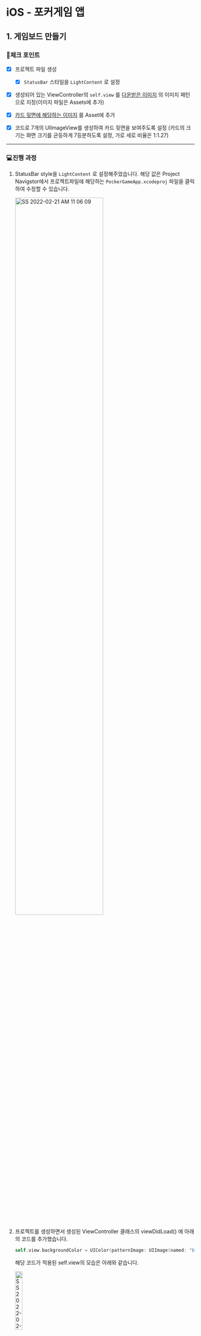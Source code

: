 # iOS - 포커게임 앱

## 1. 게임보드 만들기

### 📌체크 포인트

- [x] 프로젝트 파일 생성
	- [x] `StatusBar` 스타일을 `LightContent` 로 설정
- [x] 생성되어 있는 ViewController의 `self.view` 를 [다운받은 이미지](http://public.codesquad.kr/jk/bg_pattern.png) 의 이미지 패턴으로 지정(이미지 파일은 Assets에 추가)
- [x] [카드 뒷면에 해당하는 이미지](http://public.codesquad.kr/jk/card-back.png) 를 Asset에 추가
- [x] 코드로 7개의 UIImageView를 생성하여 카드 뒷면을 보여주도록 설정 (카드의 크기는 화면 크기를 균등하게 7등분하도록 설정, 가로 세로 비율은 1:1.27)



---

### 💻진행 과정

1. StatusBar style을 `LightContent` 로 설정해주었습니다. 해당 값은 Project Navigstor에서 프로젝트파일에 해당하는 `PockerGameApp.xcodeproj` 파일을 클릭하여 수정할 수 있습니다.

	<img src="https://user-images.githubusercontent.com/92504186/154877362-f89f5265-8921-4fb6-856a-907688f500b3.jpg" alt="SS 2022-02-21 AM 11 06 09" width="70%;" />

2. 프로젝트를 생성하면서 생성된 ViewController 클래스의 viewDidLoad() 에 아래의 코드를 추가했습니다.

	```swift
	self.view.backgroundColor = UIColor(patternImage: UIImage(named: "bg_pattern") ?? UIImage())
	```

	해당 코드가 적용된 self.view의 모습은 아래와 같습니다.

	<img src="https://user-images.githubusercontent.com/92504186/154877872-344f5d09-4555-492a-8012-29d34179970f.jpg" alt="SS 2022-02-21  11 13 23" width="20%;" />

3. ImageVie를 코드 작성해 생성하다보니, Project Run을 하지 않고는 어떻게 생성되었는지 확인이 힘들어 SwiftUI에서 사용하는 `ViewPreview` 구조체와 `ViewControllerRepresentable` 구조체를 선언해서 사용했습니다.

	```swift
	import SwiftUI
	
	struct ViewControllerRepresentable: UIViewControllerRepresentable {
	    typealias UIViewControllerType = ViewController
	    
	    func makeUIViewController(context: Context) -> ViewController {
	        return ViewController()
	    }
	    
	    func updateUIViewController(_ uiViewController: ViewController, context: Context) {
	    }
	}
	
	@available(iOS 13.0.0, *)
	struct ViewPreview: PreviewProvider {
	    static var previews: some View {
	        ViewControllerRepresentable()
	            .previewLayout(.sizeThatFits)
	            .previewDevice("iPhone 13 Pro")
	    }
	}
	```

	해당 코드를 추가해 빌드시키고, Canvas를 켜면 아래와 같은 화면 구성으로 코드로 추가한 UI Object나 View들을 Preview로 직접 확인할 수 있습니다.

	<img src="https://user-images.githubusercontent.com/92504186/154898068-9537c11c-3e34-412c-894d-369e7944f3be.jpg" alt="SS 2022-02-21 PM 03 02 22" width="80%;" />

4. **card-back** 파일을 다운로드해 Assets에 추가하고, 각각의 카드를 저장할 `cards` 배열을 선언했습니다. 그리고 해당 card들을 card-back 이미지로 초기화하여 self.view에 추가해주는 메서드 `setImageView()` 를 아래와 같이 선언해주었습니다.

	```swift
	// class ViewController: UIViewController
	var cards = [UIImageView](repeating: UIImageView(), count: 7)
	
	func setImageView() {
	    for eachImageViewIndex in 0..<cards.count {
	        let xPosition = CGFloat(5*(1+eachImageViewIndex) + 50*eachImageViewIndex)
	        let currentFrame = CGRect(x: xPosition, y: 47, width: 50, height: 50*1.27)
	        cards[eachImageViewIndex] = UIImageView(frame: currentFrame)
	        cards[eachImageViewIndex].image = UIImage(named: "card-back")
	        self.view.addSubview(cards[eachImageViewIndex])
	    }
	}
	```

	그리고 ViewController 클래스의 `viewDidLoad()` 메서드에서 위의 메서드를 호출해주면 아래와 같은 앱 화면을 확인할 수 있습니다.

	<img src="https://user-images.githubusercontent.com/92504186/154899127-639d9fe3-b87b-4218-b05b-d3473a0963f1.jpg" alt="SS 2022-02-21 PM 03 12 40" width="20%;" />



---

### 📝추가 학습거리

- 생성한 뷰 7개를 StackView 내부에 넣어 균등하게 분할하도록 변경해본다.

	해당 학습거리 진행을 위해 먼저 StackView를 선언해주고 StackView 내부에 cards를 넣어주고 StackView의 프로퍼티를 설정해주는 `setStackView()` 메서드를 선언했습니다.

	```swift
	func setStackView() {
	    let stackView = UIStackView(arrangedSubviews: cards)
	    stackView.translatesAutoresizingMaskIntoConstraints = false
	    stackView.axis = .horizontal
	    stackView.distribution = .fillEqually
	    stackView.alignment = .fill
	    stackView.spacing = 5
	    self.view.addSubview(stackView)
	    stackView.leftAnchor.constraint(equalTo: self.view.safeAreaLayoutGuide.leftAnchor, constant: 5).isActive = true
	    stackView.rightAnchor.constraint(equalTo: self.view.safeAreaLayoutGuide.rightAnchor, constant: -5).isActive = true
	    stackView.topAnchor.constraint(equalTo: self.view.safeAreaLayoutGuide.topAnchor).isActive = true
	    stackView.bottomAnchor.constraint(equalTo: self.view.safeAreaLayoutGuide.topAnchor, constant: 50*1.27).isActive = true
	}
	```

	이번에는 Auto-Layout 방식을 이용해 StackView의 상대적인 위치를 지정해주는 방법을 사용했고, 해당 코드를 추가한 후에 앱의 화면은 아래와 같이, 위에서 만들었던 모양과 일치하다는 것을 확인할 수 있습니다.

	<img src="https://user-images.githubusercontent.com/92504186/154917016-9b523994-39fa-46ce-bf37-68731a1ec11b.jpg" alt="SS 2022-02-21 PM 05 30 18" width="20%;" />

- `Info.plist` 를 변경하는 방식에 대해 학습하고 앱 표시 이름을 변경한다.

	**Info.plist** 파일은 실행 패키지에 관한 필수 설정 정보가 포함된 텍스트 파일입니다. 파일의 최상단을 보면 `Key`, `Type`, `Value` 를 확인할 수 있습니다.

	<img src="https://user-images.githubusercontent.com/92504186/154917315-dae1c288-f722-4a53-af6c-65a6c75332d4.jpg" alt="SS 2022-02-21 PM 05 32 20" width="30%;" />

	여기서 특정 Key의 Value를 수정하려면, Value를 더블클릭하여 수정할 수 있습니다. 

	앱의 표시 이름을 변경하기 위해서는 `Bundle name` 이라는 키의 값을 수정해야 하는데, 해당 키의 값을 **Sol Poker Game** 이라고 수정해보았고, 다음과 같이 앱 이름이 변경됐음을 확인할 수 있었습니다.

	<img src="https://user-images.githubusercontent.com/92504186/154918092-d8b4fd59-5855-4c4f-add1-746e1e3a9f68.jpg" alt="SS 2022-02-21 PM 05 36 58" width="20%;" />



---

### 🤔코드리뷰 후 추가 수정사항

1. 이렇게 다시 ImageView를 생성할 꺼면 위에 속성에 `var cards` 는 초기화할 필요가 없는게 아닐까요?

	cards를 초기화하지 않고 `var cards: [UIImageView]` 처럼 선언만 해주려고 했으나, cards는 클래스의 프로퍼티이므로 init() 메서드로 초기화해주어야 했습니다. 하지만 

	>1. 초기화 단계에서 view.addSubView() 메서드를 사용한다면 문제가 발생할 것이고, 
	>2. init() 에서는 cards 배열에 UIImageView를 넣고 view.addSubView() 메서드를 호출하기 위한 새로운 메서드를 생성하게 된다면 불필요하게 for loop를 두 번 사용하게 될 것

	위의 두 문제를 생각하여, cards를 빈 UIImageView 배열로만 선언해주고 아래와 같이 `setImageView()` 메서드를 수정했습니다.

	```swift
	func setImageView() {
	    guard let cardImage = UIImage(named: "card-back") else {return}
	    let maxNumberOfCards = 7
	    for eachImageViewIndex in 0..<maxNumberOfCards {
	        let xPosition = CGFloat(5*(1+eachImageViewIndex) + 50*eachImageViewIndex)
	        let currentFrame = CGRect(x: xPosition, y: 47, width: 50, height: 50*1.27)
	        let newImageView = UIImageView(frame: currentFrame)
	        newImageView.image = cardImage
	        self.view.addSubview(newImageView)
	        cards.append(UIImageView(frame: currentFrame))
	    }
	}
	```

	

2. 여기서 자주 사용되는 `50`이나 숫자값들을 의미있는 코드로 표현해보세요. 숫자만 보면 이게 어떤 의미인지 알 수 없으니 상수로 선언해서 어떤 의미인지 표현해주는 게 좋습니다.

	50을 `cardWidth`, 50*1.27을 `cardHeight`, 47을 `spacingFromTop` 상수로 선언하여 사용하도록 수정했습니다.



---

---

## 2. 카드 클래스 구현하기

### 📌체크 리스트

- [x] 카드의 숫자, 모양을 프로퍼티로 갖는 `Card` 클래스 생성
	- [x] 카드 정보를 출력하기 위한 문자열을 출력하는 메서드를 포함한다.
- [x] ViewController에서 특정한 카드 객체 인스턴스를 만들어 콘솔에 출력한다.
	- [x] 데이터를 처리하는 코드와 출력하는 코드를 분리한다.
- [x] 앱 아이콘을 추가해본다.



---

### 💻진행 과정

1. 카드의 정보를 프로퍼티로 갖는 Card 클래스를 선언했습니다. 카드의 숫자를 **number** 프로퍼티에, 기호 모양을 **symbol** 프로퍼티에 갖도록 했습니다.

	```swift
	class Card {
	    
	    enum Number: Int {
	        case ace = 1 ,two ,three ,four ,five ,six ,seven , eight, nine, ten, jack, queen, king
	    }
	    
	    enum Symbol: Character {
	        case heart = "❤️"
	        case spade = "♠️"
	        case diamond = "🔷"
	        case club = "♣️"
	    }
	    
	    var number: Number
	    var symbol: Symbol
	    
	    init(number: Number, symbol: Symbol) {
	        self.number = number
	        self.symbol = symbol
	    }
	    
	    func makeDescription() -> String {
	        var numberValue: String
	        switch self.number.rawValue {
	        case 1:
	            numberValue = "A"
	        case 11:
	            numberValue = "J"
	        case 12:
	            numberValue = "Q"
	        case 13:
	            numberValue = "K"
	        default:
	            numberValue = String(number.rawValue)
	            
	        }
	        return "모양: \(symbol.rawValue), 숫자: \(numberValue)"
	    }
	}
	```

	number의 타입에 해당하는 Number을 enum 타입으로 선언했습니다. number가 될 수 있는 케이스가 13가지인데, 해당 케이스 별로 직접 rawValue를 지정해주지 않아도 되며, number가 가질 수 있는 케이스를 제한할 수도 있기 때문에 해당 타입으로 선언했습니다. 

	symbol의 타입에 해당하는 Symbol 또한 enum 타입으로 선언했습니다. Symbol 타입은 케이스 별로 rawValue를 갖는 것 외에는 다른 메서드나 연산 프로퍼티를 가질 필요가 없다고 판단하여, 가장 간단한 타입인 enum 타입으로 선언했습니다.

2. 이전에 공부했던, 앱의 아이콘을 만드는 방법을 다시 공부할 겸 앱의 아이콘을 만들어 추가했습니다. 추가한 앱의 아이콘은 아래와 같이 확인할 수 있습니다.

	<img src="https://user-images.githubusercontent.com/92504186/154935762-971b3380-3fbd-4533-ae73-ee31a9de4d01.jpg" alt="SS 2022-02-21 PM 07 10 21" width="10%;" />

3. ViewController 클래스에 아래의 코드를 추가하여, 임의의 카드 인스턴스를 생성해 출력했습니다.

	```swift
	// class ViewController: UIViewController
	override func viewDidLoad() {
	    ...
	    let newCard = Card(number: .ace, symbol: .spade)
	    printCardDescription(newCard)
	}
	
	func printCardDescription(_ card: Card) {
	    print(card.makeDescription())
	}
	```

	<img src="https://user-images.githubusercontent.com/92504186/154937843-8110c182-7aa3-405c-960e-9145185d063a.jpg" alt="SS 2022-02-21 PM 06 57 34" width="30%;" />



---

### 🤔코드리뷰 후 추가 수정사항

1. description을 처리하는 것을 지원하는 CustomStringConvertible 프로토콜을 학습해보세요

	```swift
	protocol CustomStringConvertible
	```

	> A type with a customized textual representation.
	>
	> 텍스트적인 표현을 커스터마이즈해주는 타입

	해당 프로토콜을 채택하지 않은 구조체를 Print하면 아래와 같이 출력됩니다.

	```swift
	struct Milk {
	    var title: String = ""
	    var amount: Int = 0
	    var type: MilkType = .Choco
	}
	
	print(Milk()) // Prints "Milk(title: "", amount: 0, type: MilkType.Choco)"
	```

	 Milk 구조체가 `CustomStringConvertible` 프로토콜을 채택하여 `description` 프로퍼티를 지정해주면 원하는 형태로 출력할 수 있습니다.

	```swift
	extension Milk: CustomStringConvertible {
	    var description: String {
	        return self.type.rawValue + self.amount + "우유"
	    }
	}
	
	print(Milk(amount: 150)) // Prints "Choco150우유"
	```

	---

	위의 `CustomStringConvertible` 프로토콜을 채택하여 수정한 Card클래스는 아래와 같습니다.

	```swift
	class Card {
	    
	    enum Number: Int, CustomStringConvertible {
	        case ace = 1 ,two ,three ,four ,five ,six ,seven , eight, nine, ten, jack, queen, king
	        
	        var description: String {
	            switch self.rawValue {
	            case 1:
	                return("A")
	            case 11:
	                return("J")
	            case 12:
	                return("Q")
	            case 13:
	                return("K")
	            default:
	                return(String(self.rawValue))
	            }
	        }
	    }
	    
	    enum Symbol: Character, CustomStringConvertible {
	        case heart = "❤️"
	        case spade = "♠️"
	        case diamond = "🔷"
	        case club = "♣️"
	        
	        var description: String {
	            return String(self.rawValue)
	        }
	    }
	    
	    var number: Number
	    var symbol: Symbol
	    
	    init(number: Number, symbol: Symbol) {
	        self.number = number
	        self.symbol = symbol
	    }
	
	}
	
	extension Card: CustomStringConvertible {
	    var description: String {
	        return symbol.description + number.description
	    }
	}
	```

2. self.view.addSubview()로도 추가를 하는데 cards.append()를 다시 하는 이유가 뭘까요? 안해도 상관없지 않을까요?

	처음 생각으로는, 나중에 각각의 카드 UIImageView의 Image 프로퍼티를 수정해주게 될 것이라 생각해서, 모든 UIImageView들을 하나의 배열에 담아놨었습니다. 하지만 self.view에 subView로 이미 추가해놨기 때문에, self.view.subviews 배열을 이용하면 해당 UIImageView에 접근할 수 있게 됩니다. 따라서 cards 배열을 삭제했습니다.



---

---

## 3. 카드덱 구현하고 테스트하기

### 📌체크 리스트

- [x] CardDeck 구조체 구현
	- [x] 접근제어 구문 이용하여 count,shuffle,removeOne,reset 외의 인터페이스는 접근 불가하도록 설정
	- [x] shuffle 기능에는 shuffle 내부 메서드 사용 금지
- [ ] 테스트 시나리오에 맞춰 테스트 구현해보기 (테스트 시나리오: 모든 함수 테스트)



---

### 💻진행 과정

1. 카드덱을 구현하기 위해 구조체 타입을 선택했습니다. 여기서 만드는 타입은 복잡한 기능이 필요하지 않기 때문에 클래스 타입보다 구조체 타입이 더 빠르게 동작할 수 있다고 판단하였습니다.

2. 카드덱의 프로퍼티가 `모든 종류의 카드 객체 인스턴스` 를 포함하도록 하기위해, Card 클래스의 Number, Symbol 열거형이 `CaseIterable` 프로토콜을 채택하도록 했습니다. 해당 프로토콜을 구현하면 아래의 표현으로 열거형의 모든 케이스들로 이루어진 배열을 만들 수 있었습니다.

	```swift
	let allNumberCases = Card.Number.allCases
	```

3. reset 기능을 구현하기 위해 ~~originDeck을 선언했었는데, 인스턴스에 대한 쓸데없는 참조 카운트만 올리는 것으로 판단하여 제거~~ 2중 for문을 사용해서 구현했습니다.

4. shuffle 기능을 구현하기 위해 **Knuth Shuffle** 로직을 이용했습니다.

	문제에 나와있던 **Fisher-Yates shuffle** 보다 시간 복잡도도 낮고, 별도의 list없이 직접 스와핑하는 방식으로 shuffle할 수 있어서 해당 로직을 이용했습니다. 

	한 쪽 끝에서부터 인덱스씩 이동하면서 각 자리에 들어갈 요소를 랜덤하게 뽑아 집어넣는 방법입니다. 랜덤하게 뽑는 방식은, 그 인덱스를 포함해 아직 정하지 않은(해당 인덱스 뒤에 있는 인덱스들) 요소들을 뽑습니다. 한 인덱스씩 진행되면서 기존에 뽑혔던 요소들을 배제할 수도 있기 때문에 더 잘 섞일 수 있습니다.

	해당 로직은 아래와 같이 구현했습니다.

	```swift
	public mutating func shuffle() {
	    let count = self.count
	    
	    for indexToSwap1 in 0..<count-1 {
	        let indexToSwap2 = Int.random(in: indexToSwap1..<count)
	        let tempCard = self.deck[indexToSwap1]
	        self.deck[indexToSwap1] = self.deck[indexToSwap2]
	        self.deck[indexToSwap2] = tempCard
	    }
	}
	```

5. 테스트 파일을 만들기에 앞서, 테스트 과정에서 Card 클래스와 CardDeck 구조체 각각 비교하는 처리가 필수적으로 발생할 것이라 생각하여, Card 클래스와 CardDeck 구조체가 `Equatable` 프로토콜을 채택하도록 했습니다. 이번 내용을 진행하면서 알게된 사실인데, CardDeck는 구조체이기 때문에 해당 구조체 내에 선언된 프로퍼티들이 모두 Equatable을 채택한 타입이라면, 별도의 `==(_:_:)` 메서드 구현이 필요없었습니다. 이는 Struct는 Equatable을 채택하는 것만으로도 `==(_:_:)` 메서드를 자동으로 구현해주기 때문이라고 합니다.

6. 그냥 원래의 `PockerGameApp` 타겟에서는 `import XCTest` 를 선언해주더라도 해당 모듈을 찾을 수 없다는 알림과 함께 테스트 코드에서 사용되는 `XCAssertEqual(_:_:_:)` 등의 메서드들을 사용할 수 없었습니다.

	이를 해결하기 위해 Test Navigator에서 새로운 테스트 타겟을 생성해주었습니다.

	<img src="https://user-images.githubusercontent.com/92504186/155087031-15a8dfc6-4f6c-4b65-8d42-f26353eee0a2.jpg" alt="SS 2022-02-22 PM 04 51 34" width="40%;" />

7. 아래와 같은 테스트 클래스를 작성했습니다. 

	```swift
	import XCTest
	@testable import PockerGameApp
	
	class PockerGameAppTests: XCTestCase {
	
	    func testScenario() throws {
	        
	    }
	
	    func initializeCardDeckTest() {
	        var cardArrayMustBeEqual = [Card]()
	        
	        for numberCase in Card.Number.allCases {
	            for symbolCase in Card.Symbol.allCases {
	                cardArrayMustBeEqual.append(Card(number: numberCase, symbol: symbolCase))
	            }
	        }
	        
	        XCTAssertEqual(CardDeck.init(), CardDeck.init(with: cardArrayMustBeEqual), "초기화된 값이 일치하지 않습니다.")
	    }
	    
	    func shuffleCardDeckTest() {
	        let testCardDeck1 = CardDeck()
	        var testCardDeck2 = CardDeck()
	        
	        testCardDeck2.shuffle()
	        
	        XCTAssertNotEqual(testCardDeck1, testCardDeck2, "셔플되지 않았습니다.")
	    }
	    
	    func removeCardDeckTest() {
	        var testCardDeck = CardDeck()
	        let previousCardsCount = testCardDeck.count
	        print(testCardDeck.removeOne()!)
	        
	        XCTAssertEqual(testCardDeck.count, previousCardsCount - 1, "한 장이 뽑혀 제거되지 않았습니다.")
	    }
	}
	```

	만약 `XCTAssertEqual(_:_:_:)` 의 앞 두개 매개변수의 return 값이 일치하지 않다면 아래와 같은 오류 메세지가 나타납니다.

	<img src="https://user-images.githubusercontent.com/92504186/155088553-b7238952-4094-4627-a2f8-1f0eeb726541.jpg" alt="SS 2022-02-22 PM 12 36 03" width="100%;" />



---

### 🤔코드리뷰 후 추가 수정사항

1. if문에 return하는 코드 한 줄, else문에도 return하는 코드 한 줄인 경우에는 `return 비교식` 형태로 쓰면 깔끔합니다.

	-> 3항 연산자를 사용해 깔끔하게 코드를 정리했습니다.

	```swift
	//before
	//if lhs.number == rhs.number && lhs.symbol == rhs.symbol {
	//    return true
	//} else {
	//    return false
	//}
	
	return lhs.number == rhs.number && lhs.symbol == rhs.symbol ? true : false
	```

2. 한 줄 코드라도 내려쓰는 것을  추천하는 경우도 많습니다. 비교식을 바꾼 것과 {} 스코프 내부를 수정한 것이 한 줄로 표기되면, `diff` 로 표시될 때도 겹쳐서 표기되기 때문입니다.

3. 테스트 함수들은 `test-` 로 시작하는게 규칙입니다. `어떤어떤 것을 테스트해` 정도로 읽으면 됩니다.



---

---

